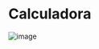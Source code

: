 # Calculadora

![image](https://user-images.githubusercontent.com/117848833/208005041-1971c145-20d3-4f67-8e16-713a5dc8439f.png)
